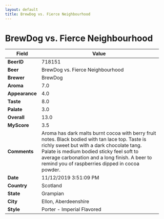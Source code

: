 ```yaml
---
layout: default
title: BrewDog vs. Fierce Neighbourhood
---
```


# BrewDog vs. Fierce Neighbourhood

| Field         | Value     |
|---------------|-----------|
| **BeerID** | 718151 |
| **Beer** | BrewDog vs. Fierce Neighbourhood |
| **Brewer** | BrewDog |
| **Aroma** | 7.0 |
| **Appearance** | 4.0 |
| **Taste** | 8.0 |
| **Palate** | 3.0 |
| **Overall** | 13.0 |
| **MyScore** | 3.5 |
| **Comments** | Aroma has dark malts burnt cocoa with berry fruit notes. Black bodied with tan lace top. Taste is richly sweet but with a dark chocolate tang. Palate is medium bodied sticky feel soft to average carbonation and a long finish. A beer to remind you of raspberries dipped in cocoa powder. |
| **Date** | 11/12/2019 3:51:09 PM |
| **Country** | Scotland |
| **State** | Grampian |
| **City** | Ellon, Aberdeenshire |
| **Style** | Porter - Imperial Flavored |
